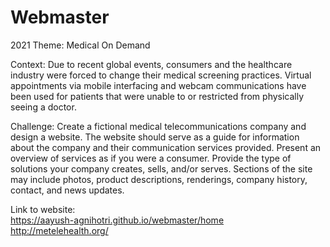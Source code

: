 # Webmaster

2021 Theme: Medical On Demand

Context: Due to recent global events, consumers and the healthcare industry were forced to change their medical
screening practices. Virtual appointments via mobile interfacing and webcam communications have been used for
patients that were unable to or restricted from physically seeing a doctor.

Challenge: Create a fictional medical telecommunications company and design a website. The website should
serve as a guide for information about the company and their communication services provided. Present an
overview of services as if you were a consumer. Provide the type of solutions your company creates, sells, and/or
serves. Sections of the site may include photos, product descriptions, renderings, company history, contact, and
news updates.

Link to website: <br />
https://aayush-agnihotri.github.io/webmaster/home <br />
http://metelehealth.org/
